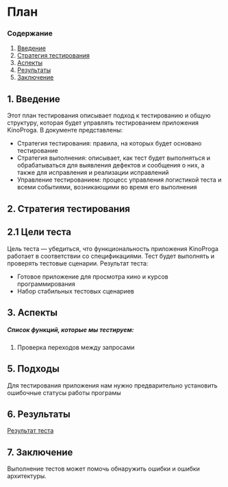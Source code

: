 # План
 ### Содержание
  1. [Введение](#1)
  2. [Стратегия тестирования](#2)
  3. [Аспекты](#3)
  4. [Результаты](#4)
  5. [Заключение](#5)

<a name="1"></a>
 ## 1. Введение
Этот план тестирования описывает подход к тестированию и общую структуру, которая будет управлять тестированием приложения KinoProga. В документе представлены:
* Стратегия тестирования: правила, на которых будет основано тестирование  
* Стратегия выполнения: описывает, как тест будет выполняться и обрабатываться для выявления дефектов и сообщения о них, а также для исправления и реализации исправлений  
* Управление тестированием: процесс управления логистикой теста и всеми событиями, возникающими во время его выполнения   



<a name="2"></a>
 ## 2. Стратегия тестирования
##  2.1 Цели теста
  Цель теста — убедиться, что функциональность приложения KinoProga работает в соответствии со спецификациями. Тест будет выполнять и проверять тестовые сценарии. Результат теста:
  * Готовое приложение для просмотра кино и курсов программирования
  * Набор стабильных тестовых сценариев  


<a name="3"></a>
 ## 3. Аспекты
##### Список функций, которые мы тестируем:
1. Проверка переходов между запросами

<a name="5"></a>
 ## 5. Подходы
Для тестирования приложения нам нужно предварительно установить ошибочные статусы работы програмы

<a name="6"></a>
 ## 6. Результаты
[Результат теста](TestResult.md)

<a name="7"></a>
 ## 7. Заключение
Выполнение тестов может помочь обнаружить ошибки и ошибки архитектуры.
